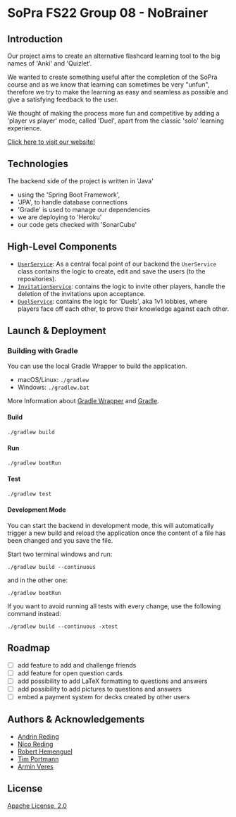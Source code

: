 # SoPra FS22 Group 08 - NoBrainer

## Introduction

Our project aims to create an alternative flashcard learning tool to the big names
of 'Anki' and 'Quizlet'.

We wanted to create something useful after the completion of the SoPra course and
as we know that learning can sometimes be very "unfun", therefore we try to make
the learning as easy and seamless as possible and give a satisfying feedback to
the user.

We thought of making the process more fun and competitive by adding a 'player vs player'
mode, called 'Duel', apart from the classic 'solo' learning experience.

[Click here to visit our website!](https://sopra-fs22-group08-client.herokuapp.com/)

## Technologies

The backend side of the project is written in 'Java'

-   using the 'Spring Boot Framework',
-   'JPA', to handle database connections
-   'Gradle' is used to manage our dependencies
-   we are deploying to 'Heroku'
-   our code gets checked with 'SonarCube'

## High-Level Components

-   [`UserService`](https://github.com/sopra-fs22-group-08/server/blob/master/src/main/java/ch/uzh/ifi/hase/soprafs22/service/UserService.java):
    As a central focal point of our backend the `UserService` class contains the logic
    to create, edit and save the users (to the repositories).
-   [`InvitationService`](https://github.com/sopra-fs22-group-08/server/blob/master/src/main/java/ch/uzh/ifi/hase/soprafs22/service/InvitationService.java):
    contains the logic to invite other players, handle the deletion of the
    invitations upon acceptance.
-   [`DuelService`](https://github.com/sopra-fs22-group-08/server/blob/master/src/main/java/ch/uzh/ifi/hase/soprafs22/service/DuelService.java):
    contains the logic for 'Duels', aka 1v1 lobbies, where players face off each
    other, to prove their knowledge against each other.

## Launch & Deployment

### Building with Gradle

You can use the local Gradle Wrapper to build the application.

-   macOS/Linux: `./gradlew`
-   Windows: `./gradlew.bat`

More Information about [Gradle Wrapper](https://docs.gradle.org/current/userguide/gradle_wrapper.html) and [Gradle](https://gradle.org/docs/).

#### Build

```bash
./gradlew build
```

#### Run

```bash
./gradlew bootRun
```

#### Test

```bash
./gradlew test
```

#### Development Mode

You can start the backend in development mode, this will automatically trigger a new build and reload the application
once the content of a file has been changed and you save the file.

Start two terminal windows and run:

`./gradlew build --continuous`

and in the other one:

`./gradlew bootRun`

If you want to avoid running all tests with every change, use the following command instead:

`./gradlew build --continuous -xtest`

## Roadmap

-   [ ] add feature to add and challenge friends
-   [ ] add feature for open question cards
-   [ ] add possibility to add LaTeX formatting to questions and answers
-   [ ] add possibility to add pictures to questions and answers
-   [ ] embed a payment system for decks created by other users

## Authors & Acknowledgements

-   [Andrin Reding](https://github.com/aredin69)
-   [Nico Reding](https://github.com/niredi)
-   [Robert Hemenguel](https://github.com/RibelH)
-   [Tim Portmann](https://github.com/tportmann-uzh)
-   [Armin Veres](https://github.com/arminveres)

## License

[Apache License, 2.0](./LICENSE)